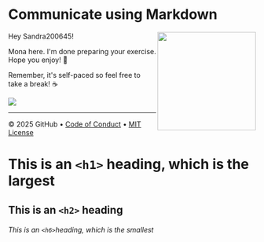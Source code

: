 # Communicate using Markdown

<img src="https://octodex.github.com/images/Professortocat_v2.png" align="right" height="200px" />

Hey Sandra200645!

Mona here. I'm done preparing your exercise. Hope you enjoy! 💚

Remember, it's self-paced so feel free to take a break! ☕️

[![](https://img.shields.io/badge/Go%20to%20Exercise-%E2%86%92-1f883d?style=for-the-badge&logo=github&labelColor=197935)](https://github.com/Sandra200645/skills-communicate-using-markdown/issues/1)

---

&copy; 2025 GitHub &bull; [Code of Conduct](https://www.contributor-covenant.org/version/2/1/code_of_conduct/code_of_conduct.md) &bull; [MIT License](https://gh.io/mit)
# This is an `<h1>` heading, which is the largest

## This is an `<h2>` heading

###### This is an `<h6>`heading, which is the smallest
